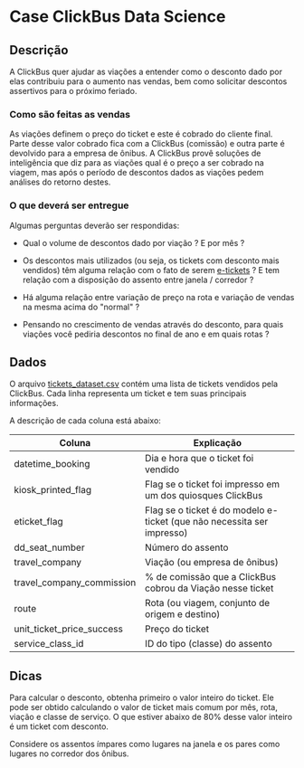 # Case ClickBus Data Science

## Descrição

A ClickBus quer ajudar as viações a entender como o desconto dado por elas contribuiu para o aumento nas vendas, bem como solicitar descontos assertivos para o próximo feriado.

### Como são feitas as vendas

As viações definem o preço do ticket e este é cobrado do cliente final. Parte desse valor cobrado fica com a ClickBus (comissão) e outra parte é devolvido para a empresa de ônibus.
A ClickBus provê soluções de inteligência que diz para as viações qual é o preço a ser cobrado na viagem, mas após o período de descontos dados as viações pedem análises do retorno destes. 

### O que deverá ser entregue

Algumas perguntas deverão ser respondidas:
- Qual o volume de descontos dado por viação ? E por mês ?

- Os descontos mais utilizados (ou seja, os tickets com desconto mais vendidos) têm alguma relação com o fato de serem [e-tickets](https://www.spedbrasil.com.br/bpe/) ? E tem relação com a disposição do assento entre janela / corredor ?

- Há alguma relação entre variação de preço na rota e variação de vendas na mesma acima do "normal" ?

- Pensando no crescimento de vendas através do desconto, para quais viações você pediria descontos no final de ano e em quais rotas ?



## Dados

O arquivo [tickets_dataset.csv](https://s3-sa-east-1.amazonaws.com/static2.clickbus.com.br/data-science/case-desconto/tickets_dataset.csv) contém uma lista de tickets vendidos pela ClickBus. Cada linha representa um ticket e tem suas principais informações.

A descrição de cada coluna está abaixo:

| Coluna  | Explicação |
| ------------- | ------------- |
| datetime_booking  | Dia e hora que o ticket foi vendido |
| kiosk_printed_flag  | Flag se o ticket foi impresso em um dos quiosques ClickBus  |
| eticket_flag  | Flag se o ticket é do modelo e-ticket (que não necessita ser impresso) |
| dd_seat_number  | Número do assento |
| travel_company  | Viação (ou empresa de ônibus) |
| travel_company_commission  | % de comissão que a ClickBus cobrou da Viação nesse ticket |
| route | Rota (ou viagem, conjunto de origem e destino) |
| unit_ticket_price_success  | Preço do ticket |
| service_class_id  | ID do tipo (classe) do assento |




## Dicas

Para calcular o desconto, obtenha primeiro o valor inteiro do ticket. Ele pode ser obtido calculando o valor de ticket mais comum por mês, rota, viação e classe de serviço. 
O que estiver abaixo de 80% desse valor inteiro é um ticket com desconto.

Considere os assentos ímpares como lugares na janela e os pares como lugares no corredor dos ônibus.
